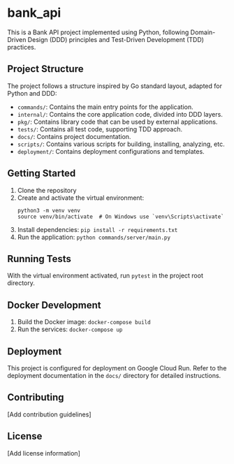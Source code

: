 # bank_api

This is a Bank API project implemented using Python, following Domain-Driven Design (DDD) principles and Test-Driven Development (TDD) practices.

## Project Structure

The project follows a structure inspired by Go standard layout, adapted for Python and DDD:

- `commands/`: Contains the main entry points for the application.
- `internal/`: Contains the core application code, divided into DDD layers.
- `pkg/`: Contains library code that can be used by external applications.
- `tests/`: Contains all test code, supporting TDD approach.
- `docs/`: Contains project documentation.
- `scripts/`: Contains various scripts for building, installing, analyzing, etc.
- `deployment/`: Contains deployment configurations and templates.

## Getting Started

1. Clone the repository
2. Create and activate the virtual environment:
   ```
   python3 -m venv venv
   source venv/bin/activate  # On Windows use `venv\Scripts\activate`
   ```
3. Install dependencies: `pip install -r requirements.txt`
4. Run the application: `python commands/server/main.py`

## Running Tests

With the virtual environment activated, run `pytest` in the project root directory.

## Docker Development

1. Build the Docker image: `docker-compose build`
2. Run the services: `docker-compose up`

## Deployment

This project is configured for deployment on Google Cloud Run. Refer to the deployment documentation in the `docs/` directory for detailed instructions.

## Contributing

[Add contribution guidelines]

## License

[Add license information]
